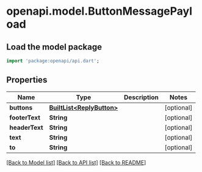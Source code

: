 # openapi.model.ButtonMessagePayload

## Load the model package
```dart
import 'package:openapi/api.dart';
```

## Properties
Name | Type | Description | Notes
------------ | ------------- | ------------- | -------------
**buttons** | [**BuiltList&lt;ReplyButton&gt;**](ReplyButton.md) |  | [optional] 
**footerText** | **String** |  | [optional] 
**headerText** | **String** |  | [optional] 
**text** | **String** |  | [optional] 
**to** | **String** |  | [optional] 

[[Back to Model list]](../README.md#documentation-for-models) [[Back to API list]](../README.md#documentation-for-api-endpoints) [[Back to README]](../README.md)


